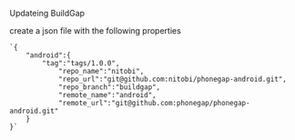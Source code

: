 Updateing BuildGap

  create a json file with the following properties

    `{
        "android":{
            "tag":"tags/1.0.0",
                "repo_name":"nitobi",
                "repo_url":"git@github.com:nitobi/phonegap-android.git",
                "repo_branch":"buildgap",
                "remote_name":"android",
                "remote_url":"git@github.com:phonegap/phonegap-android.git"
        }
    }`
